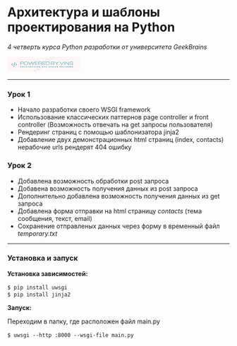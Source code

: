 # Архитектура и шаблоны проектирования на Python
*4 четверть курса Python разработки от университета GeekBrains*

[![GregoryVins](img/pwd.jpg)](https://github.com/GregoryVins/Architecture-and-design-patterns)

------
### Урок 1
- Начало разработки своего WSGI framework
- Использование классических паттернов page controller и front controller (Возможность отвечать на get запросы пользователя)
- Рендеринг страниц с помощью шаблонизатора jinja2
- Добавление двух демонстрационных html страниц (index, contacts) нерабочие urls рендерят 404 ошибку

### Урок 2
- Добавлена возможность обработки post запроса
- Добавена возможность получения данных из post запроса
- Дополнительно добавлена возможность получения данных из get запроса
- Добавлена форма отправки на html страницу *contacts* (тема сообщения, текст, email)
- Сохранение отправленых данных через форму в временный файл *temporary.txt*
------

### Установка и запуск

**Установка зависимостей:**
```
$ pip install uwsgi
$ pip install jinja2
```
**Запуск:**

Переходим в папку, где расположен файл main.py
```
$ uwsgi --http :8000 --wsgi-file main.py
```
